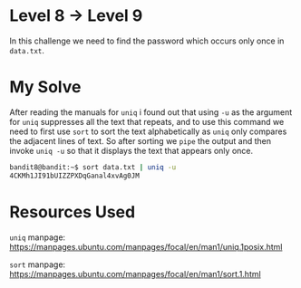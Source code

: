 # Level 8 -> Level 9
In this challenge we need to find the password which occurs only once in `data.txt`.

# My Solve
After reading the manuals for `uniq` i found out that using `-u` as the argument for `uniq` suppresses all the text that repeats, and to use this command we need to first use `sort`  to sort the text alphabetically as `uniq` only compares the adjacent lines of text. So after sorting we `pipe` the output and then invoke `uniq -u` so that it displays the text that appears only once.
```bash
bandit8@bandit:~$ sort data.txt | uniq -u
4CKMh1JI91bUIZZPXDqGanal4xvAg0JM
```
# Resources Used
`uniq` manpage: <https://manpages.ubuntu.com/manpages/focal/en/man1/uniq.1posix.html>

`sort` manpage: <https://manpages.ubuntu.com/manpages/focal/en/man1/sort.1.html>

